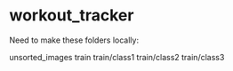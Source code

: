 # workout_tracker

Need to make these folders locally:

unsorted_images
train
train/class1
train/class2
train/class3
